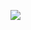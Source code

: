 ![](http://github-profile-summary-cards.vercel.app/api/cards/profile-details?username=taehyeong224&theme=dracula)
